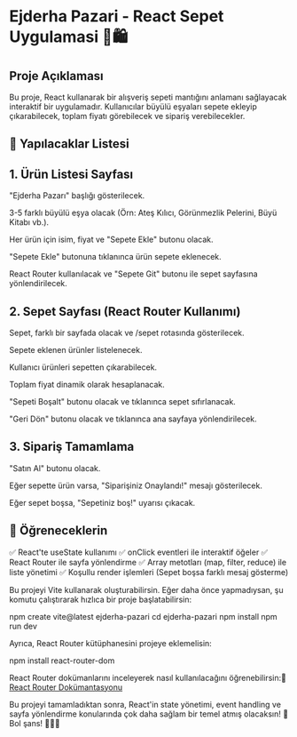 # Ejderha Pazari - React Sepet Uygulamasi 🐉🛍️

## Proje Açıklaması

Bu proje, React kullanarak bir alışveriş sepeti mantığını anlamanı sağlayacak interaktif bir uygulamadır. Kullanıcılar büyülü eşyaları sepete ekleyip çıkarabilecek, toplam fiyatı görebilecek ve sipariş verebilecekler.

## 📌 Yapılacaklar Listesi

## 1. Ürün Listesi Sayfası

"Ejderha Pazarı" başlığı gösterilecek.

3-5 farklı büyülü eşya olacak (Örn: Ateş Kılıcı, Görünmezlik Pelerini, Büyü Kitabı vb.).

Her ürün için isim, fiyat ve "Sepete Ekle" butonu olacak.

"Sepete Ekle" butonuna tıklanınca ürün sepete eklenecek.

React Router kullanılacak ve "Sepete Git" butonu ile sepet sayfasına yönlendirilecek.

## 2. Sepet Sayfası (React Router Kullanımı)

Sepet, farklı bir sayfada olacak ve /sepet rotasında gösterilecek.

Sepete eklenen ürünler listelenecek.

Kullanıcı ürünleri sepetten çıkarabilecek.

Toplam fiyat dinamik olarak hesaplanacak.

"Sepeti Boşalt" butonu olacak ve tıklanınca sepet sıfırlanacak.

"Geri Dön" butonu olacak ve tıklanınca ana sayfaya yönlendirilecek.

## 3. Sipariş Tamamlama

"Satın Al" butonu olacak.

Eğer sepette ürün varsa, "Siparişiniz Onaylandı!" mesajı gösterilecek.

Eğer sepet boşsa, "Sepetiniz boş!" uyarısı çıkacak.

## 🎯 Öğreneceklerin

✅ React'te useState kullanımı
✅ onClick eventleri ile interaktif öğeler
✅ React Router ile sayfa yönlendirme
✅ Array metotları (map, filter, reduce) ile liste yönetimi
✅ Koşullu render işlemleri (Sepet boşsa farklı mesaj gösterme)

Bu projeyi Vite kullanarak oluşturabilirsin. Eğer daha önce yapmadıysan, şu komutu çalıştırarak hızlıca bir proje başlatabilirsin:

npm create vite@latest ejderha-pazari
cd ejderha-pazari
npm install
npm run dev

Ayrıca, React Router kütüphanesini projeye eklemelisin:

npm install react-router-dom

React Router dokümanlarını inceleyerek nasıl kullanılacağını öğrenebilirsin:🔗 [React Router Dokümantasyonu](https://reactrouter.com/)

Bu projeyi tamamladıktan sonra, React'in state yönetimi, event handling ve sayfa yönlendirme konularında çok daha sağlam bir temel atmış olacaksın! 🚀Bol şans! 🧙‍♂️🔥

